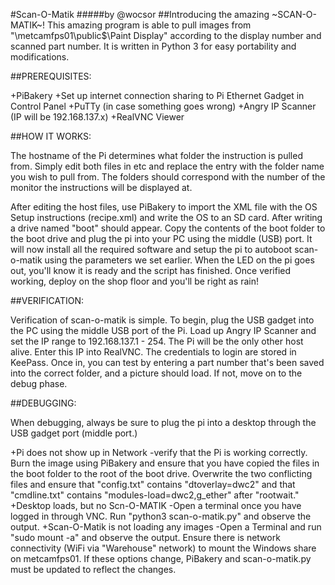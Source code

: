 #Scan-O-Matik
#####by @wocsor
##Introducing the amazing ~SCAN-O-MATIK~!
This amazing program is able to pull images from "\\metcamfps01\public$\Paint Display\" according to the display number and scanned part number. It is written in Python 3 for easy portability and modifications.


##PREREQUISITES:

+PiBakery
+Set up internet connection sharing to Pi Ethernet Gadget in Control Panel
+PuTTy (in case something goes wrong)
+Angry IP Scanner (IP will be 192.168.137.x)
+RealVNC Viewer


##HOW IT WORKS: 

The hostname of the Pi determines what folder the instruction is pulled from. Simply edit both files in etc and replace the entry with the folder name you wish to pull from. The folders should correspond with the number of the monitor the instructions will be displayed at.

After editing the host files, use PiBakery to import the XML file with the OS Setup instructions (recipe.xml) and write the OS to an SD card. After writing a drive named "boot" should appear. Copy the contents of the boot folder to the boot drive and plug the pi into your PC using the middle (USB) port. It will now install all the required software and setup the pi to autoboot scan-o-matik using the parameters we set earlier. When the LED on the pi goes out, you'll know it is ready and the script has finished. Once verified working, deploy on the shop floor and you'll be right as rain! 

##VERIFICATION:

Verification of scan-o-matik is simple. To begin, plug the USB gadget into the PC using the middle USB port of the Pi. Load up Angry IP Scanner and set the IP range to 192.168.137.1 - 254. The Pi will be the only other host alive. Enter this IP into RealVNC. The credentials to login are stored in KeePass. Once in, you can test by entering a part number that's been saved into the correct folder, and a picture should load. If not, move on to the debug phase.

##DEBUGGING:

When debugging, always be sure to plug the pi into a desktop through the USB gadget port (middle port.)

+Pi does not show up in Network 
	-verify that the Pi is working correctly. Burn the image using PiBakery and ensure that you have copied the files in the boot folder to the root of the boot drive. Overwrite the two conflicting files and ensure that "config.txt" contains "dtoverlay=dwc2" and that "cmdline.txt" contains "modules-load=dwc2,g_ether" after "rootwait."
+Desktop loads, but no Scn-O-MATIK
	-Open a terminal once you have logged in through VNC. Run "python3 scan-o-matik.py" and observe the output.
+Scan-O-Matik is not loading any images
	-Open a Terminal and run "sudo mount -a" and observe the output. Ensure there is network connectivity (WiFi via "Warehouse" network) to mount the Windows share on metcamfps01. If these options change, PiBakery and scan-o-matik.py must be updated to reflect the changes.